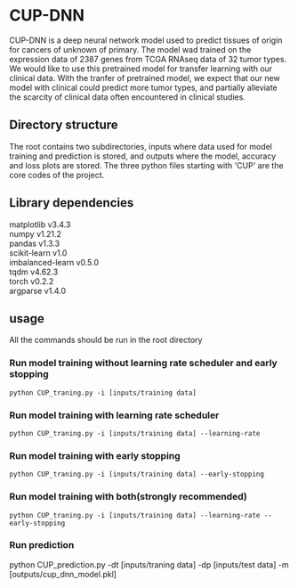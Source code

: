 # CUP-DNN

CUP-DNN is a deep neural network model used to predict tissues of origin for cancers of unknown of primary. 
The model wad trained on the expression data of 2387 genes from TCGA RNAseq data of 32 tumor types. We would like to use this pretrained model for transfer learning with our clinical data. With the tranfer of pretrained model, we expect that our new model with clinical could predict more tumor types, and partially alleviate the scarcity of clinical data often encountered in clinical studies.   

## Directory structure

The root contains two subdirectories, inputs where data used for model training and prediction is stored, and outputs where the model, accuracy and loss plots are stored.
The three python files starting with 'CUP' are the core codes of the project. 

## Library dependencies

matplotlib v3.4.3 <br>
numpy v1.21.2 <br>
pandas v1.3.3 <br>
scikit-learn v1.0 <br>
imbalanced-learn v0.5.0 <br>
tqdm v4.62.3 <br>
torch v0.2.2 <br>
argparse v1.4.0 <br>

## usage
All the commands should be run in the root directory
### Run model training without learning rate scheduler and early stopping

    python CUP_traning.py -i [inputs/training data] 

### Run model training with learning rate scheduler

    python CUP_traning.py -i [inputs/training data] --learning-rate

### Run model training with early stopping

    python CUP_traning.py -i [inputs/training data] --early-stopping

### Run model training with both(strongly recommended)

    python CUP_traning.py -i [inputs/training data] --learning-rate --early-stopping
    
### Run prediction
python CUP_prediction.py -dt [inputs/traning data] -dp [inputs/test data] -m [outputs/cup_dnn_model.pkl]

